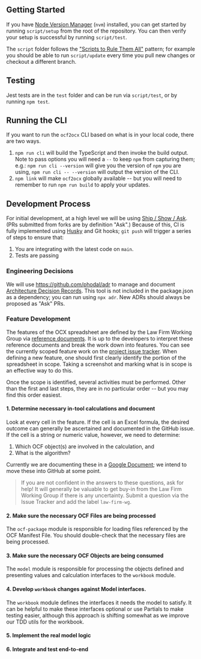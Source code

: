 ## Getting Started

If you have [Node Version Manager][nvm] (`nvm`) installed, you can get started
by running `script/setup` from the root of the repository. You can then verify
your setup is successful by running `script/test`.

The `script` folder follows the ["Scripts to Rule Them All"][scripts] pattern;
for example you should be able to run `script/update` every time you pull new
changes or checkout a different branch.

## Testing

Jest tests are in the `test` folder and can be run via `script/test`, or by
running `npm test`.

## Running the CLI

If you want to run the `ocf2ocx` CLI based on what is in your local code, there
are two ways.

1. `npm run cli` will build the TypeScript and then invoke the build output.
   Note to pass options you will need a `--` to keep `npm` from capturing them;
   e.g.: `npm run cli --version` will give you the version of `npm` you are
   using, `npm run cli -- --version` will output the version of the CLI.
2. `npm link` will make `ocf2ocx` globally available -- but you will need to
   remember to run `npm run build` to apply your updates.

## Development Process

For initial development, at a high level we will be using [Ship / Show /
Ask][ssa]. (PRs submitted from forks are by definition "Ask".) Because of this,
CI is fully implemented using [Husky] and Git hooks; `git push` will trigger a
series of steps to ensure that:

1. You are integrating with the latest code on `main`.
2. Tests are passing

### Engineering Decisions

We will use https://github.com/phodal/adr to manage and document
[Architecture Decision Records](https://adr.github.io/). This tool is not
included in the package.json as a dependency; you can run using `npx adr`. New
ADRs should always be proposed as "Ask" PRs.

### Feature Development

The features of the OCX spreadsheet are defined by the Law Firm Working Group
via [reference documents][refdocs]. It is up to the developers to interpret
these reference documents and break the work down into features. You can see the
currently scoped feature work on the [project issue tracker][features]. When
defining a new feature, one should first clearly identify the portion of the
spreadsheet in scope. Taking a screenshot and marking what is in scope is an
effective way to do this.

Once the scope is identified, several activities must be performed. Other than
the first and last steps, they are in no particular order -- but you may find
this order easiest.

#### 1. Determine necessary in-tool calculations and document

Look at every cell in the feature. If the cell is an Excel formula, the desired
outcome can generally be ascertained and documented in the GitHub issue. If the
cell is a string or numeric value, however, we need to determine:

1. Which OCF object(s) are involved in the calculation, and
2. What is the algorithm?

Currently we are documenting these in a [Google Document][calcs]; we intend to
move these into GitHub at some point.

> If you are not confident in the answers to these questions, ask for help! It
> will generally be valuable to get buy-in from the Law Firm Working Group if
> there is any uncertainty. Submit a question via the Issue Tracker and add the
> label `law-firm-wg`.

#### 2. Make sure the necessary OCF Files are being processed

The `ocf-package` module is responsible for loading files referenced by the OCF
Manifest File. You should double-check that the necessary files are being
processed.

#### 3. Make sure the necessary OCF Objects are being consumed

The `model` module is responsible for processing the objects defined and
presenting values and calculation interfaces to the `workbook` module.

#### 4. Develop `workbook` changes against Model interfaces.

The `workbook` module defines the interfaces it needs the model to satisfy. It
can be helpful to make these interfaces optional or use Partials to make testing
easier, although this approach is shifting somewhat as we improve our TDD utils
for the workbook.

#### 5. Implement the real model logic

#### 6. Integrate and test end-to-end

<!-- references below -->

[calcs]:
  https://docs.google.com/document/d/19iVTJfJxIMr_gQHzMgSAHR6PhCBFEHg0TahjYc8uOac/edit#heading=h.pffqkccceov6
[features]:
  https://github.com/captable/ocx/issues?q=is%3Aopen+is%3Aissue+label%3Afeature
[husky]: https://typicode.github.io/husky
[nvm]: https://github.com/nvm-sh/nvm
[refdocs]: https://github.com/captable/ocx/wiki#reference-documents
[scripts]: https://github.com/github/scripts-to-rule-them-all
[ssa]: https://martinfowler.com/articles/ship-show-ask.html
